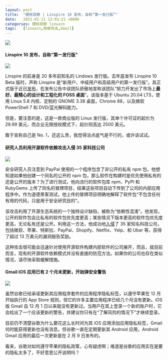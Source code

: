 ```yaml
---
layout: post
title:	"硬核观察 | Linspire 10 发布，自称“第一发行版”"
date:	2021-02-11 12:01:21 +0800 
categories:	硬核观察 linuxcn 
tags:	[linuxcn,依赖攻击,Gmail]
---
```



![](/Asserts/Images//attachment/album/202102/11/120016t7ebrbob7wo1b1kk.jpg)


#### Linspire 10 发布，自称“第一发行版”


![](/Asserts/Images//attachment/album/202102/11/120027f2nmxohocmnq6ecf.jpg)


Linspire 的前身是 20 多年前知名的 Lindows 发行版。去年底发布 Linspire 10 Beta 版时，声称 Linspire 是“新用户、中级用户和高级用户的第一发行版”。其正式版于近日[发布](https://www.linspirelinux.com/2021/02/linspire-10-released.html)，在发布公告中该团队骄傲地宣称该团队“努力开发出了市场上**最好、最精心的设计和工程化的 FOSS 桌面**”。该版本基于 Ubuntu 20.04 LTS，使用 Linux 5.8 内核、定制的 GNOME 3.38 桌面，Chrome 88，以及微软 PowerShell 7 和 DVD/蓝光解码能力。


但是，要注意的是，这是一款商业版的 Linux 发行版，其单个许可证的起价为 29.99 美元，而企业无限授权模式下，起价则高达 2500 美元。


敢于宣称自己是 No. 1，还这么贵，我觉得没点底气是不行的，或许该试试。


#### 研究人员利用开源软件依赖攻击入侵 35 家科技公司


![](/Asserts/Images//attachment/album/202102/11/120047fzsv1l9yvvwqwqyr.jpg)


安全研究人员注意到 PayPal 使用的一个程序包含了非公开的私有 npm 包，他想知道如果他创建一个同名的公开的 npm 包，那么软件在构建时是优先使用私有的还是公开的版本？为了进行测试，他向流行的软件包库 npm、PyPI 和 RubyGems 上传了同名的冒牌项目，结果这些项目自动下传到了公司的内部应用程序中。作为道德黑客测试，他上传的冒牌项目明确地解释了软件包“不包含任何有用的代码，只是用于安全研究目的”。


该攻击利用了开源生态系统的一个独特设计缺陷，被称为“依赖性混淆”。他发现，公开的软件包会比私有的软件包优先度更高；某些情况下版本更高的软件包优先度更高，无论私有还是公开。利用这一方法，他成功地[入侵](https://www.bleepingcomputer.com/news/security/researcher-hacks-over-35-tech-firms-in-novel-supply-chain-attack/)了 35 家知名科技公司，包括微软、苹果、特斯拉、PayPal、Shopify、Netflix、Yelp、和 Uber 等，获得了超过 13 万美元的漏洞报告奖励。


这种攻击很可能会迅速针对使用开源软件构建内部软件的公司展开，而且，就目前而言，现有的开源软件依赖模式并没有直接的防范方法。如果你的公司也存在类似情况，请尽快采取缓解措施。


#### Gmail iOS 应用已有 2 个月未更新，开始弹安全警告


![](/Asserts/Images//attachment/album/202102/11/120104thujpfyflzhuvfus.jpg)


虽然谷歌已经承诺更新其应用程序套件的应用程序隐私标签，以遵守苹果在 12 月开始执行的 App Store 规则，但它的许多主要应用程序已经几个月没有更新。iOS 版 Gmail 自 12 月 1 日以来就没有更新过。当用户在其上登录一个新的账户时，它会给出了一个应该更新的警告，并建议你只有在“了解风险的情况下”才继续登录。


目前仍不清楚谷歌为什么要花这么长时间为其 iOS 应用添加应用隐私标签，Gmail 何时能获得更新也没有消息。但谷歌一直在定期更新其 Android 应用，Android Gmail 应用的最后一次更新是在 2 月 9 日发布的。


看来，谷歌对如何遵守苹果的隐私政策，心有疑虑啊；难道是谷歌的应用实在是要的隐私太多了，不好意思公开说明吗？
